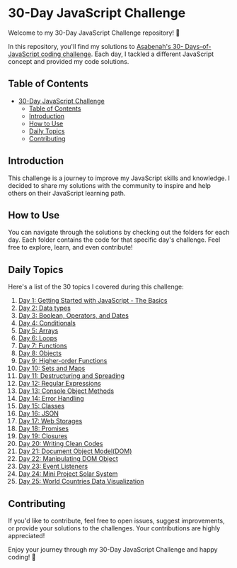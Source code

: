 # 30-Day JavaScript Challenge

Welcome to my 30-Day JavaScript Challenge repository! 🚀

In this repository, you'll find my solutions to <a href="https://github.com/Asabeneh/30-Days-Of-JavaScript/tree/master" target="_blank">Asabenah's 30- Days-of-JavaScript coding challenge</a>. Each day, I tackled a different JavaScript concept and provided my code solutions.

## Table of Contents

- [30-Day JavaScript Challenge](#30-day-javascript-challenge)
  - [Table of Contents](#table-of-contents)
  - [Introduction](#introduction)
  - [How to Use](#how-to-use)
  - [Daily Topics](#daily-topics)
  - [Contributing](#contributing)

## Introduction

This challenge is a journey to improve my JavaScript skills and knowledge. I decided to share my solutions with the community to inspire and help others on their JavaScript learning path.

## How to Use

You can navigate through the solutions by checking out the folders for each day. Each folder contains the code for that specific day's challenge. Feel free to explore, learn, and even contribute!

## Daily Topics

Here's a list of the 30 topics I covered during this challenge:

1. [Day 1: Getting Started with JavaScript - The Basics](Day1/day1.md)
2. [Day 2: Data types](Day2/day2.md)
3. [Day 3: Boolean, Operators, and Dates](Day3/day3.md)
4. [Day 4: Conditionals](Day4/day4.md)
5. [Day 5: Arrays](Day5/day5.md)
6. [Day 6:  Loops](Day6/day6.md)
7. [Day 7: Functions](Day7/day7.md)
8. [Day 8: Objects](Day8/day8.md)
9. [Day 9: Higher-order Functions](Day9/day9.md)
10. [Day 10: Sets and Maps](Day10/day10.md)
11. [Day 11: Destructuring and Spreading](Day11/day11.md)
12. [Day 12: Regular Expressions](Day12/day12.md)
13. [Day 13: Console Object Methods](Day13/day13.md)
14. [Day 14: Error Handling](Day14/day14.md)
15. [Day 15: Classes](Day15/day15.md)
16. [Day 16: JSON](Day16/day16.md)
17. [Day 17: Web Storages](Day17/day17.md)
18. [Day 18: Promises](Day18/day18.md)
19. [Day 19: Closures](Day19/day19.md)
20. [Day 20: Writing Clean Codes](Day20/day20.md)
21. [Day 21: Document Object Model(DOM)](Day21/day21.md)
22. [Day 22: Manipulating DOM Object](Day22/day22.md)
23. [Day 23: Event Listeners](Day23/day23.md)
24. [Day 24: Mini Project Solar System](Day24/day24.md)
25. [Day 25: World Countries Data Visualization](Day25/day25.md)

## Contributing

If you'd like to contribute, feel free to open issues, suggest improvements, or provide your solutions to the challenges. Your contributions are highly appreciated!

Enjoy your journey through my 30-Day JavaScript Challenge and happy coding! 🎉
